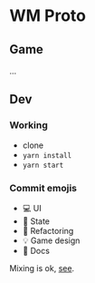 # WM Proto

## Game

...

## Dev

### Working

- clone
- `yarn install`
- `yarn start`

### Commit emojis

- :computer: UI
- :slot_machine: State
- :hammer: Refactoring
- :bulb: Game design
- :blue_book: Docs

Mixing is ok, [see](https://github.com/romaintailhurat/wm-proto/commit/6343a2e4c0e0adbe872d28b32b175a4a3424335f).